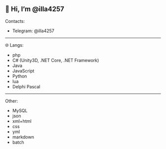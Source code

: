 👋 Hi, I’m @illa4257
---
Contacts:
 - Telegram: @illa4257
---
🌐 Langs:
 - php
 - C# (Unity3D, .NET Core, .NET Framework)
 - Java
 - JavaScript
 - Python
 - lua
 - Delphi Pascal
---
   Other:
 - MySQL
 - json
 - xml+html
 - css
 - yml
 - markdown
 - batch
